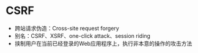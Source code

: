 # CSRF

- 跨站请求伪造：Cross-site request forgery
- 别名：CSRF、XSRF、one-click attack、session riding
- 挟制用户在当前已经登录的Web应用程序上，执行非本意的操作的攻击方法